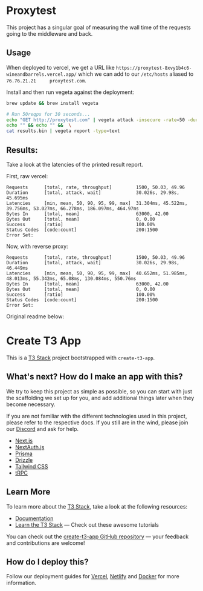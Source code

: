 # Proxytest

This project has a singular goal of measuring the wall time of the requests going to the middleware and back.

## Usage

When deployed to vercel, we get a URL like `https://proxytest-8xvy1b4c6-wineandbarrels.vercel.app/` which we can add to our `/etc/hosts` aliased to `76.76.21.21     proxytest.com`.

Install and then run vegeta against the deployment:
```bash
brew update && brew install vegeta

# Run 50reqps for 30 seconds...
echo "GET http://proxytest.com" | vegeta attack -insecure -rate=50 -duration=30s | tee results.bin && \
echo "" && echo "" &&  \
cat results.bin | vegeta report -type=text
```

## Results: 
Take a look at the latencies of the printed result report.

First, raw vercel:
```none
Requests      [total, rate, throughput]         1500, 50.03, 49.96
Duration      [total, attack, wait]             30.026s, 29.98s, 45.695ms
Latencies     [min, mean, 50, 90, 95, 99, max]  31.304ms, 45.522ms, 39.756ms, 53.027ms, 66.278ms, 186.097ms, 464.97ms
Bytes In      [total, mean]                     63000, 42.00
Bytes Out     [total, mean]                     0, 0.00
Success       [ratio]                           100.00%
Status Codes  [code:count]                      200:1500  
Error Set:
```

Now, with reverse proxy:
```none
Requests      [total, rate, throughput]         1500, 50.03, 49.96
Duration      [total, attack, wait]             30.026s, 29.98s, 46.449ms
Latencies     [min, mean, 50, 90, 95, 99, max]  40.652ms, 51.985ms, 48.013ms, 55.342ms, 65.08ms, 130.084ms, 550.76ms
Bytes In      [total, mean]                     63000, 42.00
Bytes Out     [total, mean]                     0, 0.00
Success       [ratio]                           100.00%
Status Codes  [code:count]                      200:1500  
Error Set:
```

Original readme below:

# Create T3 App

This is a [T3 Stack](https://create.t3.gg/) project bootstrapped with `create-t3-app`.

## What's next? How do I make an app with this?

We try to keep this project as simple as possible, so you can start with just the scaffolding we set up for you, and add additional things later when they become necessary.

If you are not familiar with the different technologies used in this project, please refer to the respective docs. If you still are in the wind, please join our [Discord](https://t3.gg/discord) and ask for help.

- [Next.js](https://nextjs.org)
- [NextAuth.js](https://next-auth.js.org)
- [Prisma](https://prisma.io)
- [Drizzle](https://orm.drizzle.team)
- [Tailwind CSS](https://tailwindcss.com)
- [tRPC](https://trpc.io)

## Learn More

To learn more about the [T3 Stack](https://create.t3.gg/), take a look at the following resources:

- [Documentation](https://create.t3.gg/)
- [Learn the T3 Stack](https://create.t3.gg/en/faq#what-learning-resources-are-currently-available) — Check out these awesome tutorials

You can check out the [create-t3-app GitHub repository](https://github.com/t3-oss/create-t3-app) — your feedback and contributions are welcome!

## How do I deploy this?

Follow our deployment guides for [Vercel](https://create.t3.gg/en/deployment/vercel), [Netlify](https://create.t3.gg/en/deployment/netlify) and [Docker](https://create.t3.gg/en/deployment/docker) for more information.
